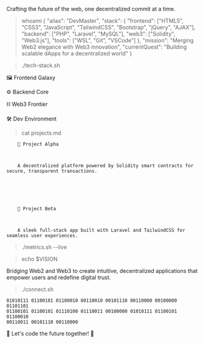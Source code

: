 <DevMaster />

  
  Crafting the future of the web, one decentralized commit at a time.



> whoami
{
  "alias": "DevMaster",
  "stack": {
    "frontend": ["HTML5", "CSS3", "JavaScript", "TailwindCSS", "Bootstrap", "jQuery", "AJAX"],
    "backend": ["PHP", "Laravel", "MySQL"],
    "web3": ["Solidity", "Web3.js"],
    "tools": ["WSL", "Git", "VSCode"]
  },
  "mission": "Merging Web2 elegance with Web3 innovation",
  "currentQuest": "Building scalable dApps for a decentralized world"
}


> ./tech-stack.sh

  🖼️ Frontend Galaxy
  
  
  
  
  
  

  ⚙️ Backend Core
  
  
  

  ⛓️ Web3 Frontier
  
  

  🛠️ Dev Environment
  
  



> cat projects.md

  
    
      
        🌌 Project Alpha
        
          
        
        A decentralized platform powered by Solidity smart contracts for secure, transparent transactions.
        
          
          
        
      
      
        🚀 Project Beta
        
          
        
        A sleek full-stack app built with Laravel and TailwindCSS for seamless user experiences.
        
          
          
        
      
    
  



> ./metrics.sh --live

  
    
  
  
    
  



> echo $VISION

Bridging Web2 and Web3 to create intuitive, decentralized applications that empower users and redefine digital trust.


> ./connect.sh

  
    
  
  
    
  
  
    
  




  
    01010111 01100101 01100010 00110010 00101110 00110000 00100000 01101101
    01100101 01100101 01110100 01110011 00100000 01010111 01100101 01100010
    00110011 00101110 00110000
  
  🌌 Let's code the future together! 🌌



